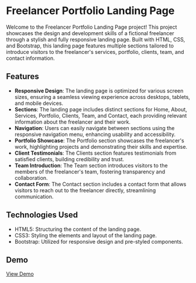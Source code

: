 # Freelancer Portfolio Landing Page

Welcome to the Freelancer Portfolio Landing Page project! This project showcases the design and development skills of a fictional freelancer through a stylish and fully responsive landing page. Built with HTML, CSS, and Bootstrap, this landing page features multiple sections tailored to introduce visitors to the freelancer's services, portfolio, clients, team, and contact information.

## Features

- **Responsive Design**: The landing page is optimized for various screen sizes, ensuring a seamless viewing experience across desktops, tablets, and mobile devices.
- **Sections**: The landing page includes distinct sections for Home, About, Services, Portfolio, Clients, Team, and Contact, each providing relevant information about the freelancer and their work.
- **Navigation**: Users can easily navigate between sections using the responsive navigation menu, enhancing usability and accessibility.
- **Portfolio Showcase**: The Portfolio section showcases the freelancer's work, highlighting projects and demonstrating their skills and expertise.
- **Client Testimonials**: The Clients section features testimonials from satisfied clients, building credibility and trust.
- **Team Introduction**: The Team section introduces visitors to the members of the freelancer's team, fostering transparency and collaboration.
- **Contact Form**: The Contact section includes a contact form that allows visitors to reach out to the freelancer directly, streamlining communication.

## Technologies Used

- HTML5: Structuring the content of the landing page.
- CSS3: Styling the elements and layout of the landing page.
- Bootstrap: Utilized for responsive design and pre-styled components.

## Demo

[View Demo](https://marwanmagdy72.github.io/landingPage/)
